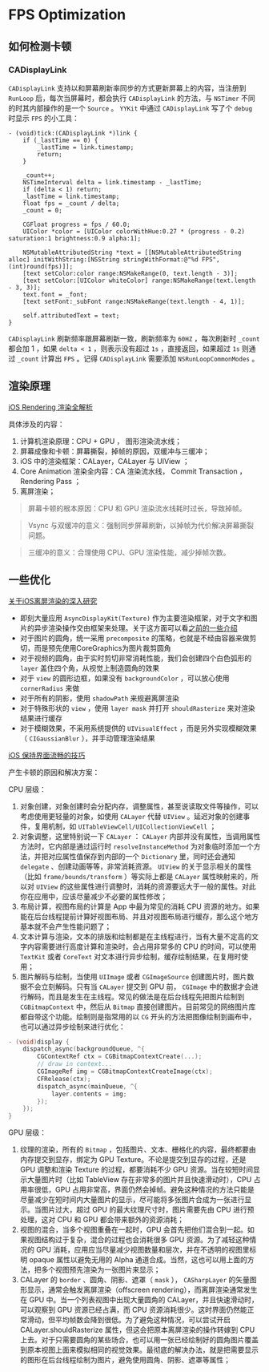 # FPS Optimization

## 如何检测卡顿
### CADisplayLink
`CADisplayLink` 支持以和屏幕刷新率同步的方式更新屏幕上的内容，当注册到 `RunLoop` 后，每次当屏幕时，都会执行 `CADisplayLink` 的方法，与 `NSTimer` 不同的时其内部操作的是一个 `Source` 。 `YYKit` 中通过 `CADisplayLink` 写了个 `debug` 时显示 `FPS` 的小工具：

```objc
- (void)tick:(CADisplayLink *)link {
    if (_lastTime == 0) {
        _lastTime = link.timestamp;
        return;
    }
    
    _count++;
    NSTimeInterval delta = link.timestamp - _lastTime;
    if (delta < 1) return;
    _lastTime = link.timestamp;
    float fps = _count / delta;
    _count = 0;
    
    CGFloat progress = fps / 60.0;
    UIColor *color = [UIColor colorWithHue:0.27 * (progress - 0.2) saturation:1 brightness:0.9 alpha:1];
    
    NSMutableAttributedString *text = [[NSMutableAttributedString alloc] initWithString:[NSString stringWithFormat:@"%d FPS",(int)round(fps)]];
    [text setColor:color range:NSMakeRange(0, text.length - 3)];
    [text setColor:[UIColor whiteColor] range:NSMakeRange(text.length - 3, 3)];
    text.font = _font;
    [text setFont:_subFont range:NSMakeRange(text.length - 4, 1)];
    
    self.attributedText = text;
}
```

`CADisplayLink` 刷新频率跟屏幕刷新一致，刷新频率为 `60HZ` ，每次刷新时 `_count` 都会加 1 ，如果 `delta < 1` ，则表示没有超过 `1s` ，直接返回，如果超过 `1s` 则通过 `_count` 计算出 `FPS` 。记得 `CADisplayLink` 需要添加 `NSRunLoopCommonModes` 。

## 渲染原理
[iOS Rendering 渲染全解析](https://github.com/RickeyBoy/Rickey-iOS-Notes/blob/master/%E7%AC%94%E8%AE%B0/iOS%20Rendering.md)

具体涉及的内容：

1. 计算机渲染原理：CPU + GPU ， 图形渲染流水线；
2. 屏幕成像和卡顿：屏幕撕裂，掉帧的原因，双缓冲与三缓冲；
3. iOS 中的渲染框架：CALayer，CALayer 与 UIView ；
4. Core Animation 渲染全内容：CA 渲染流水线， Commit Transaction ， Rendering Pass ；
5. 离屏渲染；

> 屏幕卡顿的根本原因：CPU 和 GPU 渲染流水线耗时过长，导致掉帧。

> Vsync 与双缓冲的意义：强制同步屏幕刷新，以掉帧为代价解决屏幕撕裂问题。

> 三缓冲的意义：合理使用 CPU、GPU 渲染性能，减少掉帧次数。

## 一些优化
[关于iOS离屏渲染的深入研究](https://zhuanlan.zhihu.com/p/72653360)

- 即刻大量应用 `AsyncDisplayKit(Texture)` 作为主要渲染框架，对于文字和图片的异步渲染操作交由框架来处理。关于这方面可以看[之前的一些介绍](https://link.zhihu.com/?target=https%3A//medium.com/jike-engineering/asyncdisplaykit%25E4%25BB%258B%25E7%25BB%258D-%25E4%25B8%2580-6b871d29e005)
- 对于图片的圆角，统一采用 `precomposite` 的策略，也就是不经由容器来做剪切，而是预先使用CoreGraphics为图片裁剪圆角
- 对于视频的圆角，由于实时剪切非常消耗性能，我们会创建四个白色弧形的 `layer` 盖住四个角，从视觉上制造圆角的效果
- 对于 `view` 的圆形边框，如果没有 `backgroundColor` ，可以放心使用 `cornerRadius` 来做
- 对于所有的阴影，使用 `shadowPath` 来规避离屏渲染
- 对于特殊形状的 `view` ，使用 `layer mask` 并打开  `shouldRasterize` 来对渲染结果进行缓存
- 对于模糊效果，不采用系统提供的 `UIVisualEffect` ，而是另外实现模糊效果（ `CIGaussianBlur` ），并手动管理渲染结果

[iOS 保持界面流畅的技巧](https://blog.ibireme.com/2015/11/12/smooth_user_interfaces_for_ios/)

产生卡顿的原因和解决方案：

CPU 层级：

1. 对象创建，对象创建时会分配内存，调整属性，甚至说读取文件等操作，可以考虑使用更轻量的对象，如使用 `CALayer` 代替 `UIView` 。延迟对象的创建事件，复用机制，如 `UITableViewCell/UICollectionViewCell` ；
2. 对象调整，这里特别说一下 `CALayer` ： `CALayer` 内部并没有属性，当调用属性方法时，它内部是通过运行时 `resolveInstanceMethod` 为对象临时添加一个方法，并把对应属性值保存到内部的一个 `Dictionary` 里，同时还会通知 `delegate` 、创建动画等等，非常消耗资源。 `UIView` 的关于显示相关的属性（比如 `frame/bounds/transform` ）等实际上都是 `CALayer` 属性映射来的，所以对 `UIView` 的这些属性进行调整时，消耗的资源要远大于一般的属性。对此你在应用中，应该尽量减少不必要的属性修改；
3. 布局计算，视图布局的计算是 App 中最为常见的消耗 CPU 资源的地方。如果能在后台线程提前计算好视图布局、并且对视图布局进行缓存，那么这个地方基本就不会产生性能问题了；
4. 文本计算与渲染，文本的排版和绘制都是在主线程进行，当有大量不定高的文字内容需要进行高度计算和渲染时，会占用非常多的 CPU 的时间，可以使用 `TextKit` 或者 `CoreText` 对文本进行异步绘制，缓存绘制结果，在复用时使用；
5. 图片解码与绘制，当使用 `UIImage` 或者 `CGImageSource` 创建图片时，图片数据不会立刻解码。只有当 `CALayer` 提交到 GPU 前， `CGImage` 中的数据才会进行解码，而且是发生在主线程。常见的做法是在后台线程先把图片绘制到 `CGBitmapContext` 中，然后从 `Bitmap` 直接创建图片。目前常见的网络图片库都自带这个功能。绘制则是指常用的以 `CG` 开头的方法把图像绘制到画布中，也可以通过异步绘制来进行优化：

```objectivec
- (void)display {
    dispatch_async(backgroundQueue, ^{
        CGContextRef ctx = CGBitmapContextCreate(...);
        // draw in context...
        CGImageRef img = CGBitmapContextCreateImage(ctx);
        CFRelease(ctx);
        dispatch_async(mainQueue, ^{
            layer.contents = img;
        });
    });
}
```

GPU 层级：

1. 纹理的渲染，所有的 `Bitmap` ，包括图片、文本、栅格化的内容，最终都要由内存提交到显存，绑定为 GPU Texture。不论是提交到显存的过程，还是 GPU 调整和渲染 Texture 的过程，都要消耗不少 GPU 资源。当在较短时间显示大量图片时（比如 TableView 存在非常多的图片并且快速滑动时），CPU 占用率很低，GPU 占用非常高，界面仍然会掉帧。避免这种情况的方法只能是尽量减少在短时间内大量图片的显示，尽可能将多张图片合成为一张进行显示。当图片过大，超过 GPU 的最大纹理尺寸时，图片需要先由 CPU 进行预处理，这对 CPU 和 GPU 都会带来额外的资源消耗；
2. 视图的混合，当多个视图重叠在一起时，GPU 会首先把他们混合到一起。如果视图结构过于复杂，混合的过程也会消耗很多 GPU 资源。为了减轻这种情况的 GPU 消耗，应用应当尽量减少视图数量和层次，并在不透明的视图里标明 opaque 属性以避免无用的 Alpha 通道合成。当然，这也可以用上面的方法，把多个视图预先渲染为一张图片来显示；
3. CALayer 的 `border` 、圆角、阴影、遮罩（ `mask` ）， `CASharpLayer` 的矢量图形显示，通常会触发离屏渲染（offscreen rendering），而离屏渲染通常发生在 GPU 中。当一个列表视图中出现大量圆角的 CALayer，并且快速滑动时，可以观察到 GPU 资源已经占满，而 CPU 资源消耗很少。这时界面仍然能正常滑动，但平均帧数会降到很低。为了避免这种情况，可以尝试开启 CALayer.shouldRasterize 属性，但这会把原本离屏渲染的操作转嫁到 CPU 上去。对于只需要圆角的某些场合，也可以用一张已经绘制好的圆角图片覆盖到原本视图上面来模拟相同的视觉效果。最彻底的解决办法，就是把需要显示的图形在后台线程绘制为图片，避免使用圆角、阴影、遮罩等属性；
